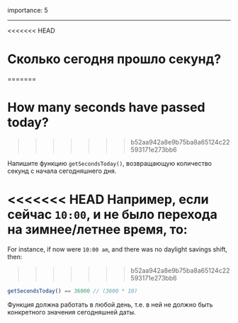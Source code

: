 importance: 5

---

<<<<<<< HEAD
# Сколько сегодня прошло секунд?
=======
# How many seconds have passed today?
>>>>>>> b52aa942a8e9b75ba8a65124c22593171e273bb6

Напишите функцию `getSecondsToday()`, возвращающую количество секунд с начала сегодняшнего дня.

<<<<<<< HEAD
Например, если сейчас `10:00`, и не было перехода на зимнее/летнее время, то:
=======
For instance, if now were `10:00 am`, and there was no daylight savings shift, then:
>>>>>>> b52aa942a8e9b75ba8a65124c22593171e273bb6

```js
getSecondsToday() == 36000 // (3600 * 10)
```

Функция должна работать в любой день, т.е. в ней не должно быть конкретного значения сегодняшней даты.
